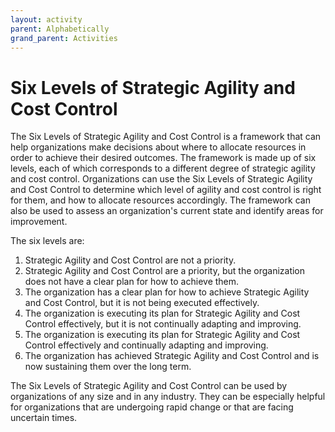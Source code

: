 ```yaml
---
layout: activity
parent: Alphabetically
grand_parent: Activities
---
```


# Six Levels of Strategic Agility and Cost Control
The Six Levels of Strategic Agility and Cost Control is a framework that can help organizations make decisions about where to allocate resources in order to achieve their desired outcomes. The framework is made up of six levels, each of which corresponds to a different degree of strategic agility and cost control. Organizations can use the Six Levels of Strategic Agility and Cost Control to determine which level of agility and cost control is right for them, and how to allocate resources accordingly. The framework can also be used to assess an organization's current state and identify areas for improvement. 

The six levels are: 
1. Strategic Agility and Cost Control are not a priority. 
2. Strategic Agility and Cost Control are a priority, but the organization does not have a clear plan for how to achieve them. 
1. The organization has a clear plan for how to achieve Strategic Agility and Cost Control, but it is not being executed effectively. 
2. The organization is executing its plan for Strategic Agility and Cost Control effectively, but it is not continually adapting and improving. 
3. The organization is executing its plan for Strategic Agility and Cost Control effectively and continually adapting and improving. 
4. The organization has achieved Strategic Agility and Cost Control and is now sustaining them over the long term. 

The Six Levels of Strategic Agility and Cost Control can be used by organizations of any size and in any industry. They can be especially helpful for organizations that are undergoing rapid change or that are facing uncertain times.